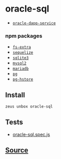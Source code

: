 
oracle-sql
====================









* [`oracle-dapp-service`](oracle-dapp-service.md)
### npm packages
* [`fs-extra`](http://npmjs.com/package/fs-extra)
* [`sequelize`](http://npmjs.com/package/sequelize)
* [`sqlite3`](http://npmjs.com/package/sqlite3)
* [`mysql2`](http://npmjs.com/package/mysql2)
* [`mariadb`](http://npmjs.com/package/mariadb)
* [`pg`](http://npmjs.com/package/pg)
* [`pg-hstore`](http://npmjs.com/package/pg-hstore)


## Install
```bash
zeus unbox oracle-sql
```












## Tests 
* [oracle-sql.spec.js](https://github.com/liquidapps-io/zeus-sdk/tree/master/boxes/groups/oracles/oracle-sql/test/oracle-sql.spec.js)
## [Source](https://github.com/liquidapps-io/zeus-sdk/tree/master/boxes/groups/oracles/oracle-sql)